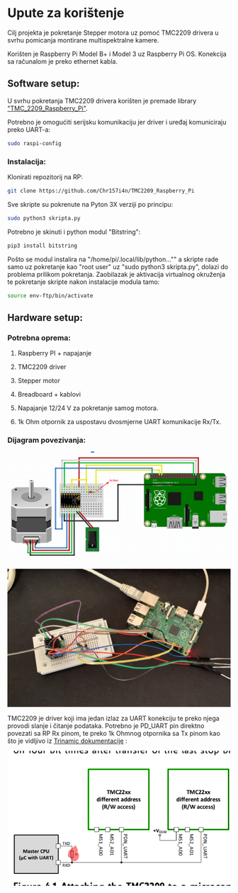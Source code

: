 # Upute za korištenje

Cilj projekta je pokretanje Stepper motora uz pomoć TMC2209 drivera u svrhu pomicanja montirane multispektralne kamere.

Korišten je Raspberry Pi Model B+ i Model 3 uz Raspberry Pi OS. Konekcija sa računalom je preko ethernet kabla. 

## Software setup:

U svrhu pokretanja TMC2209 drivera korišten je premade library ["TMC_2209_Raspberry_Pi"](https://github.com/Chr157i4n/TMC2209_Raspberry_Pi).

Potrebno je omogućiti serijsku komunikaciju jer driver i uređaj komuniciraju preko UART-a:

```bash
sudo raspi-config
```

### Instalacija:

Klonirati repozitorij na RP: 

```bash
git clone https://github.com/Chr157i4n/TMC2209_Raspberry_Pi
```

Sve skripte su pokrenute na Pyton 3X verziji po principu:

```bash
sudo python3 skripta.py
```

Potrebno je skinuti i python modul "Bitstring":

```bash
pip3 install bitstring
```

Pošto se modul instalira na "/home/pi/.local/lib/python..."" a skripte rade samo uz pokretanje kao "root user" uz "sudo python3 skripta.py", dolazi do problema prilikom pokretanja. Zaobilazak je aktivacija virtualnog okruženja te pokretanje skripte nakon instalacije modula tamo:

```bash
source env-ftp/bin/activate
```

## Hardware setup:

### Potrebna oprema:

1. Raspberry PI + napajanje

2. TMC2209 driver

3. Stepper motor

4. Breadboard + kablovi

5. Napajanje 12/24 V za pokretanje samog motora.

6. 1k Ohm otpornik za uspostavu dvosmjerne UART komunikacije Rx/Tx.


### Dijagram povezivanja:

![](Slike/shema.png)

![](Slike/spoj.png)

TMC2209 je driver koji ima jedan izlaz za UART konekciju te preko njega provodi slanje i čitanje podataka. Potrebno je PD_UART pin direktno povezati sa RP Rx pinom, te preko 1k Ohmnog otpornika sa Tx pinom kao što je vidljivo iz [Trinamic dokumentacije](https://www.trinamic.com/fileadmin/assets/Products/ICs_Documents/TMC2209_Datasheet_rev1.06.pdf) : 

![](Slike/uart.png)


